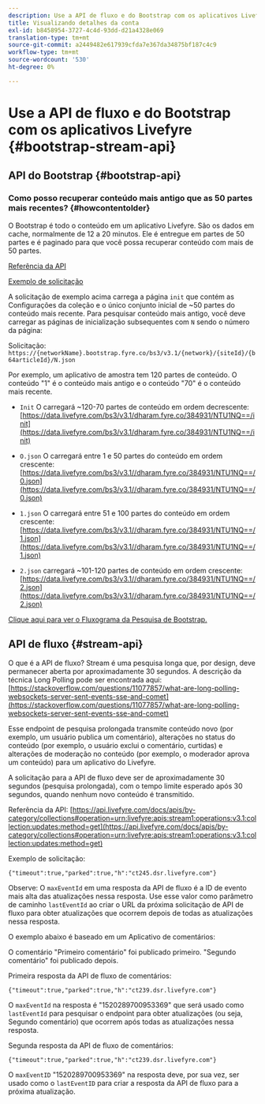 ```yaml
---
description: Use a API de fluxo e do Bootstrap com os aplicativos Livefyre.
title: Visualizando detalhes da conta
exl-id: b8458954-3727-4c4d-93dd-d21a4328e069
translation-type: tm+mt
source-git-commit: a2449482e617939cfda7e367da34875bf187c4c9
workflow-type: tm+mt
source-wordcount: '530'
ht-degree: 0%

---
```


# Use a API de fluxo e do Bootstrap com os aplicativos Livefyre {#bootstrap-stream-api}

## API do Bootstrap {#bootstrap-api}

### Como posso recuperar conteúdo mais antigo que as 50 partes mais recentes? {#howcontentolder}

O Bootstrap é todo o conteúdo em um aplicativo Livefyre. São os dados em cache, normalmente de 12 a 20 minutos. Ele é entregue em partes de 50 partes e é paginado para que você possa recuperar conteúdo com mais de 50 partes.

[Referência da API](https://api.livefyre.com/docs/apis/by-category/collections#operation=urn:livefyre:apis:bootstrap:operations:bs3:v3.1:network:site:article:init:method=get)

[Exemplo de solicitação](https://data.livefyre.com/bs3/v3.1/dharam.fyre.co/384931/NTU1NQ==/init)

A solicitação de exemplo acima carrega a página `init` que contém as Configurações da coleção e o único conjunto inicial de ~50 partes do conteúdo mais recente. Para pesquisar conteúdo mais antigo, você deve carregar as páginas de inicialização subsequentes com `N` sendo o número da página:

Solicitação: `https://{networkName}.bootstrap.fyre.co/bs3/v3.1/{network}/{siteId}/{b64articleId}/N.json`

Por exemplo, um aplicativo de amostra tem 120 partes de conteúdo. O conteúdo &quot;1&quot; é o conteúdo mais antigo e o conteúdo &quot;70&quot; é o conteúdo mais recente.

* `Init` O carregará ~120-70 partes de conteúdo em ordem decrescente:  [https://data.livefyre.com/bs3/v3.1/dharam.fyre.co/384931/NTU1NQ==/init](https://data.livefyre.com/bs3/v3.1/dharam.fyre.co/384931/NTU1NQ==/init)

* `O.json` O carregará entre 1 e 50 partes do conteúdo em ordem crescente:  [https://data.livefyre.com/bs3/v3.1//dharam.fyre.co/384931/NTU1NQ==/0.json](https://data.livefyre.com/bs3/v3.1//dharam.fyre.co/384931/NTU1NQ==/0.json)

* `1.json` O carregará entre 51 e 100 partes do conteúdo em ordem crescente:  [https://data.livefyre.com/bs3/v3.1//dharam.fyre.co/384931/NTU1NQ==/1.json](https://data.livefyre.com/bs3/v3.1//dharam.fyre.co/384931/NTU1NQ==/1.json)

* `2.json` carregará ~101-120 partes de conteúdo em ordem crescente: [https://data.livefyre.com/bs3/v3.1//dharam.fyre.co/384931/NTU1NQ==/2.json](https://data.livefyre.com/bs3/v3.1//dharam.fyre.co/384931/NTU1NQ==/2.json)

[Clique aqui para ver o Fluxograma da Pesquisa de Bootstrap.](https://marketing-resource-help.s3.amazonaws.com/resources/help/en_US/livefyre/bootstrap-poll-flowchart.pdf)

## API de fluxo {#stream-api}

O que é a API de fluxo?
Stream é uma pesquisa longa que, por design, deve permanecer aberta por aproximadamente 30 segundos. A descrição da técnica Long Polling pode ser encontrada aqui: [https://stackoverflow.com/questions/11077857/what-are-long-polling-websockets-server-sent-events-sse-and-comet](https://stackoverflow.com/questions/11077857/what-are-long-polling-websockets-server-sent-events-sse-and-comet)

Esse endpoint de pesquisa prolongada transmite conteúdo novo (por exemplo, um usuário publica um comentário), alterações no status do conteúdo (por exemplo, o usuário exclui o comentário, curtidas) e alterações de moderação no conteúdo (por exemplo, o moderador aprova um conteúdo) para um aplicativo do Livefyre.

A solicitação para a API de fluxo deve ser de aproximadamente 30 segundos (pesquisa prolongada), com o tempo limite esperado após 30 segundos, quando nenhum novo conteúdo é transmitido.

Referência da API: [https://api.livefyre.com/docs/apis/by-category/collections#operation=urn:livefyre:apis:stream1:operations:v3.1:collection:updates:method=get](https://api.livefyre.com/docs/apis/by-category/collections#operation=urn:livefyre:apis:stream1:operations:v3.1:collection:updates:method=get)

Exemplo de solicitação:

`{"timeout":true,"parked":true,"h":"ct245.dsr.livefyre.com"}`

Observe: O `maxEventId` em uma resposta da API de fluxo é a ID de evento mais alta das atualizações nessa resposta. Use esse valor como parâmetro de caminho `lastEventId` ao criar o URL da próxima solicitação de API de fluxo para obter atualizações que ocorrem depois de todas as atualizações nessa resposta.

O exemplo abaixo é baseado em um Aplicativo de comentários:

O comentário &quot;Primeiro comentário&quot; foi publicado primeiro. &quot;Segundo comentário&quot; foi publicado depois.

Primeira resposta da API de fluxo de comentários:

`{"timeout":true,"parked":true,"h":"ct239.dsr.livefyre.com"}`

O `maxEventId` na resposta é &quot;1520289700953369&quot; que será usado como `lastEventId` para pesquisar o endpoint para obter atualizações (ou seja, Segundo comentário) que ocorrem após todas as atualizações nessa resposta.

Segunda resposta da API de fluxo de comentários:

`{"timeout":true,"parked":true,"h":"ct239.dsr.livefyre.com"}`

O `maxEventID` &quot;1520289700953369&quot; na resposta deve, por sua vez, ser usado como o `lastEventID` para criar a resposta da API de fluxo para a próxima atualização.
